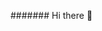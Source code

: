 ####### Hi there 👋

<!--
**amcmillion3/amcmillion3** is a ✨ _special_ ✨ repository because its `README.md` (this file) appears on your GitHub profile.

Here are some ideas to get you started:

- 🔭 I’m currently working on building a strong portfolio.
- 🌱 I’m currently learning everything. 🤯
- 👯 I’m looking to collaborate with other learners.
- 🥅 2022 Goal: Become a professional Web Developer.
- ⚡ Three Fun facts: I love to play guitar. 🎸 I am an avid reader. 📚 I am in a long term relationship with Mexican food. 🌮  🌯  💜
-->
